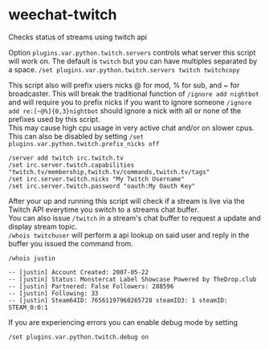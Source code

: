 weechat-twitch
==============

Checks status of streams using twitch api


Option `plugins.var.python.twitch.servers` controls what server this script will work on.
The default is `twitch` but you can have multiples separated by a space.
`/set plugins.var.python.twitch.servers twitch twitchcopy`

This script also will prefix users nicks @ for mod, % for sub, and ~ for broadcaster. This will break the traditional function of `/ignore add nightbot` and will require you to prefix nicks if you want to ignore someone `/ignore add re:[~@%]{0,3}nightbot` should ignore a nick with all or none of the prefixes used by this script.   
This may cause high cpu usage in very active chat and/or on slower cpus.   
This can also be disabled by setting `/set plugins.var.python.twitch.prefix_nicks off`   

```
/server add twitch irc.twitch.tv
/set irc.server.twitch.capabilities "twitch.tv/membership,twitch.tv/commands,twitch.tv/tags"
/set irc.server.twitch.nicks "My Twitch Username"
/set irc.server.twitch.password "oauth:My Oauth Key"
```

After your up and running this script will check if a stream is live via the Twitch API everytime you switch to a streams chat buffer.   
You can also issue `/twitch` in a stream's chat buffer to request a update and display stream topic.   
`/whois twitchuser` will perform a api lookup on said user and reply in the buffer you issued the command from.   
```
/whois justin

-- [justin] Account Created: 2007-05-22
-- [justin] Status: Monstercat Label Showcase Powered by TheDrop.club
-- [justin] Partnered: False Followers: 288596
-- [justin] Following: 33
-- [justin] Steam64ID: 76561197960265728 steamID3: 1 steamID: STEAM_0:0:1
```

If you are experiencing errors you can enable debug mode by setting
```
/set plugins.var.python.twitch.debug on
```
